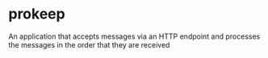 # prokeep
An application that accepts messages via an HTTP endpoint and processes the messages in the order that they are received
